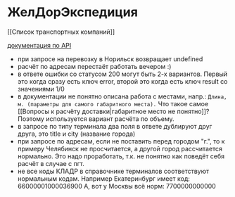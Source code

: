 # ЖелДорЭкспедиция
[[Список транспортных компаний]]

[документация по API](https://api.jde.ru/dev/)

- при запросе на перевозку в Норильск возвращает undefined
- расчёт по адресам перестаёт работать вечером :)
- в ответе ошибки со статусом 200 могут быть 2-х вариантов. Первый это когда сразу есть ключ error, второй это когда есть ключ result со значениями 1/0
- в документации не понятно описана работа с местами, напр.: 
`Длина, м. (параметры для самого габаритного места).`
Что такое самое [[Вопросы к расчёту доставки|габаритное место не понятно]]? Поэтому используется вариант расчёта по объему.
-  в запросе по типу терминала два поля в ответе дублируют друг друга, это title и city (название города)
-  при запросе по адресам, если не поставить перед городом "г.", то к примеру Челябинск не просчитается, а другой город рассчитается нормально. Это надо проработать, т.к. не понятно как поведёт себя расчёт в случае с пгт.
-  не все коды КЛАДР в справочнике терминалов соответствуют нормальным кодам. Например Екатеринбург имеет код: 66000001000036900
   А, вот у Москвы всё норм: 7700000000000
